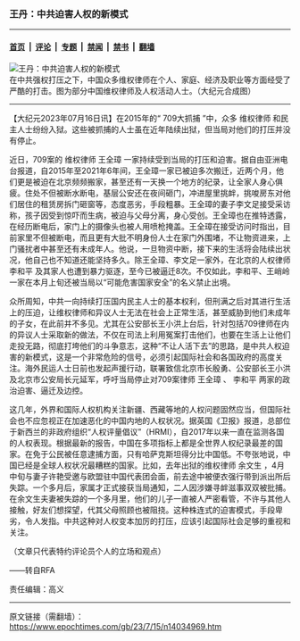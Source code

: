 ### 王丹：中共迫害人权的新模式

---

#### [首页](../../../..?n14034969) &nbsp;|&nbsp; [评论](../../../../../epoch-comment?n14034969) &nbsp;|&nbsp; [专题](../../../../../epoch-special?n14034969) &nbsp;|&nbsp; [禁闻](../../../../../epoch-news?n14034969) &nbsp;|&nbsp; [禁书](../../../../../books?n14034969) &nbsp;|&nbsp; [翻墙](https://github.com/gfw-breaker/nogfw/blob/master/README.md?n14034969)


<div><img alt="王丹：中共迫害人权的新模式" class="attachment-djy_600_400 size-djy_600_400 wp-post-image" src="https://i.epochtimes.com/assets/uploads/2022/07/id13776423-attorney-combo1-600x400.jpg"/>
<div class="caption">
 在中共强权打压之下，中国众多维权律师在个人、家庭、经济及职业等方面经受了严酷的打击。图为部分中国维权律师及人权活动人士。（大纪元合成图）
</div></div><hr/><div class="post_content" id="artbody" itemprop="articleBody">
 <!-- article content begin -->
 <p>
  【大纪元2023年07月16日讯】在2015年的“
  <ok href="https://www.epochtimes.com/gb/tag/709%E5%A4%A7%E6%8A%93%E6%8D%95.html">
   709大抓捕
  </ok>
  ”中，众多
  <ok href="https://www.epochtimes.com/gb/tag/%E7%BB%B4%E6%9D%83%E5%BE%8B%E5%B8%88.html">
   维权律师
  </ok>
  和民主人士纷纷入狱。这些被抓捕的人士虽在近年陆续出狱，但当局对他们的打压并没有停止。
 </p>
 <p>
  近日，709案的
  <ok href="https://www.epochtimes.com/gb/tag/%E7%BB%B4%E6%9D%83%E5%BE%8B%E5%B8%88.html">
   维权律师
  </ok>
  <ok href="https://www.epochtimes.com/gb/tag/%E7%8E%8B%E5%85%A8%E7%92%8B.html">
   王全璋
  </ok>
  一家持续受到当局的打压和迫害。据自由亚洲电台报道，自2015年至2021年6年间，王全璋一家已被迫多次搬迁，近两个月，他们更是被迫在北京频频搬家，甚至还有一天换一个地方的纪录，让全家人身心俱疲。住处不但被断水断电，基层公安还在夜间砸门，冲进屋里挑衅，挑唆房东对他们居住的租赁房拆门砸窗等，态度恶劣，手段粗暴。王全璋的妻子李文足接受采访称，孩子因受到惊吓而生病，被迫与父母分离，身心受创。王全璋也在推特透露，在经历断电后，家门上的摄像头也被人用喷枪掩盖。王全璋在接受访问时指出，目前家里不但被断电，而且更有大批不明身份人士在家门外围堵，不让物资进来，上门骚扰者中甚至还有未成年人。他说，一旦物资中断，接下来的生活将会陆续出状况，他自己也不知道还能坚持多久。除王全璋、李文足一家外，在北京的人权律师
  <ok href="https://www.epochtimes.com/gb/tag/%E6%9D%8E%E5%92%8C%E5%B9%B3.html">
   李和平
  </ok>
  及其家人也遭到暴力驱逐，至今已被逼迁8次。不仅如此，李和平、王峭岭一家在本月上旬还被当局以“可能危害国家安全”的名义禁止出境。
 </p>
 <p>
  众所周知，中共一向持续打压国内民主人士的基本权利，但刑满之后对其进行生活上的压迫，让维权律师和异议人士无法在社会上正常生活，甚至威胁到他们未成年的子女，在此前并不多见。尤其在公安部长王小洪上台后，针对包括709律师在内的异议人士采取新的做法，不仅在司法上利用冤案打击他们，也要在生活上让他们走投无路，彻底打垮他们的斗争意志，这种“不让人活下去”的思路，是中共人权迫害的新模式，这是一个非常危险的信号，必须引起国际社会和各国政府的高度关注。海外民运人士日前也发起声援行动，联署致信北京市长殷勇、公安部长王小洪及北京市公安局长元延军，呼吁当局停止对709案律师
  <ok href="https://www.epochtimes.com/gb/tag/%E7%8E%8B%E5%85%A8%E7%92%8B.html">
   王全璋
  </ok>
  、
  <ok href="https://www.epochtimes.com/gb/tag/%E6%9D%8E%E5%92%8C%E5%B9%B3.html">
   李和平
  </ok>
  两家的政治迫害、逼迁及边控。
 </p>
 <p>
  这几年，外界和国际人权机构关注新疆、西藏等地的人权问题固然应当，但国际社会也不应忽视正在加速恶化的中国内地的人权状况。据英国《卫报》报道，总部位于新西兰的非政府组织“人权评量倡议”（HRMI），自2017年以来一直在监测各国的人权表现。根据最新的报告，中国在多项指标上都是全世界人权纪录最差的国家。在免于公民被任意逮捕方面，只有哈萨克斯坦得分比中国低。不夸张地说，中国已经是全球人权状况最糟糕的国家。比如，去年出狱的维权律师
  <ok href="https://www.epochtimes.com/gb/tag/%E4%BD%99%E6%96%87%E7%94%9F.html">
   余文生
  </ok>
  ，4月中旬与妻子许艳受邀与欧盟驻中国代表团会面，前去途中被便衣强行带到派出所后失踪。一个多月后，家属才正式接获当局通知，二人因涉嫌寻衅滋事双双被批捕。在余文生夫妻被失踪的一个多月里，他们的儿子一直被人严密看管，不许与其他人接触，好友们想探望，代其父母照顾也被阻挠。这种株连式的迫害模式，手段卑劣，令人发指。中共这种对人权变本加厉的打压，应该引起国际社会足够的重视和关注。
 </p>
 <p>
  （文章只代表特约评论员个人的立场和观点）
 </p>
 <p>
  ——转自RFA
 </p>
 <p>
  责任编辑：高义
 </p>
 <!-- article content end -->
 <div id="below_article_ad">
 </div>
</div>


---

原文链接（需翻墙）：https://www.epochtimes.com/gb/23/7/15/n14034969.htm